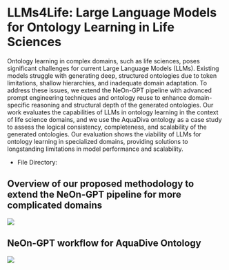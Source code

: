 # LLMs4Life: Large Language Models for Ontology Learning in Life Sciences
Ontology learning in complex domains, such as life sciences, poses significant challenges for current Large Language Models (LLMs). Existing models struggle with generating deep, structured ontologies due to token limitations, shallow hierarchies, and inadequate domain adaptation. To address these issues, we extend the NeOn-GPT pipeline with advanced prompt engineering techniques and ontology reuse to enhance domain-specific reasoning and structural depth of the generated ontologies. Our work evaluates the capabilities of LLMs in ontology learning in the context of life science domains, and we use the AquaDiva ontology as a case study to assess the logical consistency, completeness, and scalability of the generated ontologies. Our evaluation shows the viability of LLMs for ontology learning in specialized domains, providing solutions to longstanding limitations in model performance and scalability.

- File Directory:

## Overview of our proposed methodology to extend the NeOn-GPT pipeline for more complicated domains
  <img src="https://i.ibb.co/3MTrs6c/methodology-1.png" />

## NeOn-GPT workflow for AquaDive Ontology

<a href="https://i.ibb.co/ZY4ZwmN/Neon-GPTNadeen-Fathallah-pptx-2.png" />
<img src="https://i.ibb.co/ZY4ZwmN/Neon-GPTNadeen-Fathallah-pptx-2.png" />
